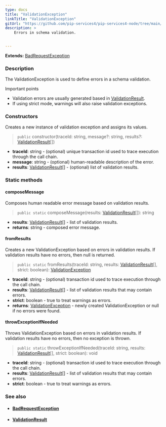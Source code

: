 ```yaml
---
type: docs
title: "ValidationException"
linkTitle: "ValidationException"
gitUrl: "https://github.com/pip-services4/pip-services4-node/tree/main/pip-services4-data-node"
description: >
    Errors in schema validation.

    
---
```


**Extends:** [BadRequestException](../../errors/bad_request_exception)

### Description

The ValidationException is used to define errors in a schema validation.

Important points

- Validation errors are usually generated based in [ValidationResult](../validation_result).
- If using strict mode, warnings will also raise validation exceptions.

### Constructors
Creates a new instance of validation exception and assigns its values.  

> `public` constructor(traceId: string, message?: string, results?: [ValidationResult](../validation_result)[])

- **traceId**: string - (optional) unique transaction id used to trace execution through the call chain.
- **message**: string - (optional) human-readable description of the error.
- **results**: [ValidationResult](../validation_result)[] - (optional) list of validation results.


### Static methods

#### composeMessage
Composes human readable error message based on validation results.  

> `public static` composeMessage(results: [ValidationResult](../validation_result)[]): string

- **results**: [ValidationResult](../validation_result)[] - list of validation results.
- **returns**: string - composed error message.


#### fromResults
Creates a new ValidationException based on errors in validation results.
If validation results have no errors, then null is returned.

> `public static` fromResults(traceId: string, results: [ValidationResult](../validation_result)[], strict: boolean): [ValidationException]()

- **traceId**: string - (optional) transaction id used to trace execution through the call chain.
- **results**: [ValidationResult](../validation_result)[] -  list of validation results that may contain errors.
- **strict**: boolean - true to treat warnings as errors.
- **returns**: [ValidationException]() - newly created ValidationException or null if no errors were found.

#### throwExceptionIfNeeded
Throws ValidationException based on errors in validation results.
If validation results have no errors, then no exception is thrown.

> `public static` throwExceptionIfNeeded(traceId: string, results: [ValidationResult](../validation_result)[], strict: boolean): void

- **traceId**: string - (optional) transaction id used to trace execution through the call chain.
- **results**: [ValidationResult](../validation_result)[] - list of validation results that may contain errors.
- **strict**: boolean - true to treat warnings as errors.



### See also
- #### [BadRequestException](../../errors/bad_request_exception)
- #### [ValidationResult](../validation_result)
